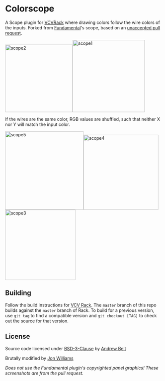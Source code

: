 # Colorscope

A Scope plugin for [VCVRack](https://github.com/VCVRack/) where drawing colors follow the wire colors of the inputs. Forked from [Fundamental](https://github.com/VCVRack/Fundamental)'s scope, based on an [unaccepted pull request](https://github.com/VCVRack/Fundamental/pull/34).

<img width="217" alt="scope2" src="https://user-images.githubusercontent.com/15206/35821358-c6874732-0a76-11e8-88cb-426ecec24ece.png"><img width="232" alt="scope1" src="https://user-images.githubusercontent.com/15206/35821359-c691df08-0a76-11e8-962a-7e3fb568c38b.png">

If the wires are the same color, RGB values are shuffled, such that neither X nor Y will match the input color.

<img width="252" alt="scope5" src="https://user-images.githubusercontent.com/15206/35821355-c651d354-0a76-11e8-919b-8439481d6a9f.png"><img width="241" alt="scope4" src="https://user-images.githubusercontent.com/15206/35821356-c66082fa-0a76-11e8-9885-0af299f96e41.png"><img width="226" alt="scope3" src="https://user-images.githubusercontent.com/15206/35821357-c679f3f2-0a76-11e8-834d-03f93326dacd.png">

## Building

Follow the build instructions for [VCV Rack](https://github.com/VCVRack/Rack).
The `master` branch of this repo builds against the `master` branch of Rack.
To build for a previous version, use `git tag` to find a compatible version and `git checkout [TAG]` to check out the source for that version.


## License

Source code licensed under [BSD-3-Clause](LICENSE.txt) by [Andrew Belt](https://andrewbelt.name/)

Brutally modified by [Jon Williams](https://jonwillia.ms)

_Does not use the Fundamental plugin's copyrighted panel graphics! These screenshots are from the pull request._
